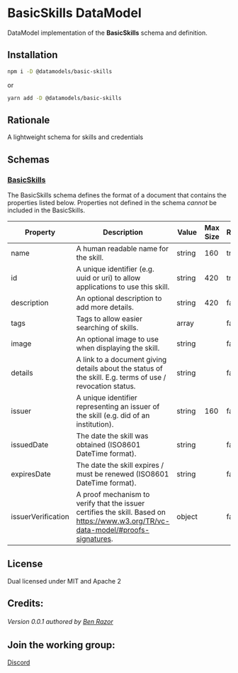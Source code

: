 # BasicSkills DataModel

DataModel implementation of the **BasicSkills** schema and definition.

## Installation

```sh
npm i -D @datamodels/basic-skills
```

or

```sh
yarn add -D @datamodels/basic-skills
```

## Rationale

A lightweight schema for skills and credentials

## Schemas

### [BasicSkills](./schemas/BasicSkills.json)

The BasicSkills schema defines the format of a document that contains the properties listed below. Properties not defined in the schema _cannot_ be included in the BasicSkills.

| Property           | Description                                                                                                                       | Value  | Max Size | Required | Example |
| ------------------ | --------------------------------------------------------------------------------------------------------------------------------- | ------ | -------- | -------- | ------- |
| name               | A human readable name for the skill.                                                                                              | string | 160      | true     |         |
| id                 | A unique identifier (e.g. uuid or uri) to allow applications to use this skill.                                                   | string | 420      | true     |         |
| description        | An optional description to add more details.                                                                                      | string | 420      | false    |         |
| tags               | Tags to allow easier searching of skills.                                                                                         | array  |          | false    |         |
| image              | An optional image to use when displaying the skill.                                                                               | string |          | false    |         |
| details            | A link to a document giving details about the status of the skill. E.g. terms of use / revocation status.                         | string |          | false    |         |
| issuer             | A unique identifier representing an issuer of the skill (e.g. did of an institution).                                             | string | 160      | false    |         |
| issuedDate         | The date the skill was obtained (ISO8601 DateTime format).                                                                        | string |          | false    |         |
| expiresDate        | The date the skill expires / must be renewed (ISO8601 DateTime format).                                                           | string |          | false    |         |
| issuerVerification | A proof mechanism to verify that the issuer certifies the skill. Based on https://www.w3.org/TR/vc-data-model/#proofs-signatures. | object |          | false    |         |

## License

Dual licensed under MIT and Apache 2

## Credits:

###### Version 0.0.1 authored by [Ben Razor](https://github.com/ben-razor/datamodels/tree/basic-skill)

## Join the working group:

[Discord](https://discord.gg/yfDS5fYqYv)

